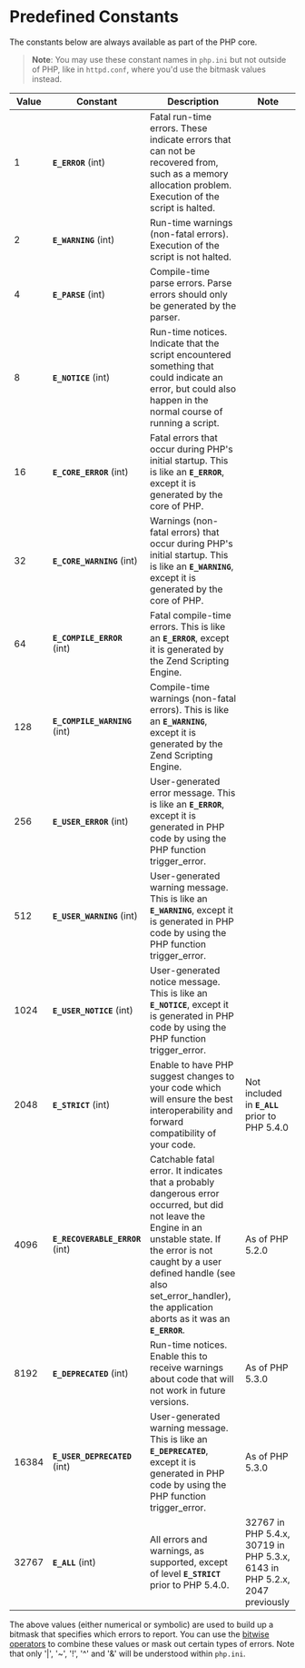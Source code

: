 Predefined Constants
====================

The constants below are always available as part of the PHP core.

> **Note**: <span class="simpara"> You may use these constant names in
> `php.ini` but not outside of PHP, like in `httpd.conf`, where you'd
> use the bitmask values instead. </span>

| Value | Constant                                                  | Description                                                                                                                                                                                                                                                                                           | Note                                                                       |
|-------|-----------------------------------------------------------|-------------------------------------------------------------------------------------------------------------------------------------------------------------------------------------------------------------------------------------------------------------------------------------------------------|----------------------------------------------------------------------------|
| 1     | **`E_ERROR`** (<span class="type">int</span>)             | Fatal run-time errors. These indicate errors that can not be recovered from, such as a memory allocation problem. Execution of the script is halted.                                                                                                                                                  |                                                                            |
| 2     | **`E_WARNING`** (<span class="type">int</span>)           | Run-time warnings (non-fatal errors). Execution of the script is not halted.                                                                                                                                                                                                                          |                                                                            |
| 4     | **`E_PARSE`** (<span class="type">int</span>)             | Compile-time parse errors. Parse errors should only be generated by the parser.                                                                                                                                                                                                                       |                                                                            |
| 8     | **`E_NOTICE`** (<span class="type">int</span>)            | Run-time notices. Indicate that the script encountered something that could indicate an error, but could also happen in the normal course of running a script.                                                                                                                                        |                                                                            |
| 16    | **`E_CORE_ERROR`** (<span class="type">int</span>)        | Fatal errors that occur during PHP's initial startup. This is like an **`E_ERROR`**, except it is generated by the core of PHP.                                                                                                                                                                       |                                                                            |
| 32    | **`E_CORE_WARNING`** (<span class="type">int</span>)      | Warnings (non-fatal errors) that occur during PHP's initial startup. This is like an **`E_WARNING`**, except it is generated by the core of PHP.                                                                                                                                                      |                                                                            |
| 64    | **`E_COMPILE_ERROR`** (<span class="type">int</span>)     | Fatal compile-time errors. This is like an **`E_ERROR`**, except it is generated by the Zend Scripting Engine.                                                                                                                                                                                        |                                                                            |
| 128   | **`E_COMPILE_WARNING`** (<span class="type">int</span>)   | Compile-time warnings (non-fatal errors). This is like an **`E_WARNING`**, except it is generated by the Zend Scripting Engine.                                                                                                                                                                       |                                                                            |
| 256   | **`E_USER_ERROR`** (<span class="type">int</span>)        | User-generated error message. This is like an **`E_ERROR`**, except it is generated in PHP code by using the PHP function <span class="function">trigger\_error</span>.                                                                                                                               |                                                                            |
| 512   | **`E_USER_WARNING`** (<span class="type">int</span>)      | User-generated warning message. This is like an **`E_WARNING`**, except it is generated in PHP code by using the PHP function <span class="function">trigger\_error</span>.                                                                                                                           |                                                                            |
| 1024  | **`E_USER_NOTICE`** (<span class="type">int</span>)       | User-generated notice message. This is like an **`E_NOTICE`**, except it is generated in PHP code by using the PHP function <span class="function">trigger\_error</span>.                                                                                                                             |                                                                            |
| 2048  | **`E_STRICT`** (<span class="type">int</span>)            | Enable to have PHP suggest changes to your code which will ensure the best interoperability and forward compatibility of your code.                                                                                                                                                                   | Not included in **`E_ALL`** prior to PHP 5.4.0                             |
| 4096  | **`E_RECOVERABLE_ERROR`** (<span class="type">int</span>) | Catchable fatal error. It indicates that a probably dangerous error occurred, but did not leave the Engine in an unstable state. If the error is not caught by a user defined handle (see also <span class="function">set\_error\_handler</span>), the application aborts as it was an **`E_ERROR`**. | As of PHP 5.2.0                                                            |
| 8192  | **`E_DEPRECATED`** (<span class="type">int</span>)        | Run-time notices. Enable this to receive warnings about code that will not work in future versions.                                                                                                                                                                                                   | As of PHP 5.3.0                                                            |
| 16384 | **`E_USER_DEPRECATED`** (<span class="type">int</span>)   | User-generated warning message. This is like an **`E_DEPRECATED`**, except it is generated in PHP code by using the PHP function <span class="function">trigger\_error</span>.                                                                                                                        | As of PHP 5.3.0                                                            |
| 32767 | **`E_ALL`** (<span class="type">int</span>)               | All errors and warnings, as supported, except of level **`E_STRICT`** prior to PHP 5.4.0.                                                                                                                                                                                                             | 32767 in PHP 5.4.x, 30719 in PHP 5.3.x, 6143 in PHP 5.2.x, 2047 previously |

The above values (either numerical or symbolic) are used to build up a
bitmask that specifies which errors to report. You can use the
<a href="/language/operators/bitwise.html" class="link">bitwise operators</a>
to combine these values or mask out certain types of errors. Note that
only '\|', '\~', '!', '^' and '&' will be understood within `php.ini`.

